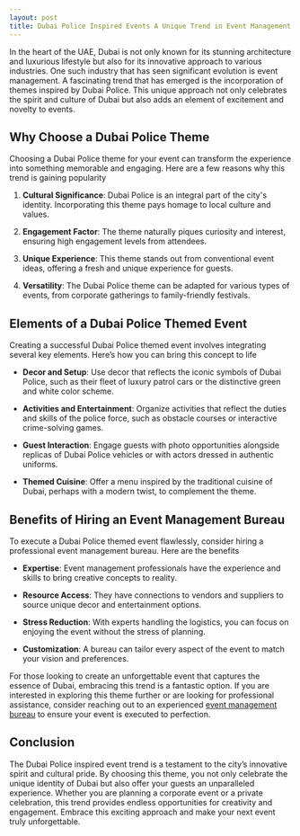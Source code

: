 ```yaml
---
layout: post
title: Dubai Police Inspired Events A Unique Trend in Event Management
---
```



In the heart of the UAE, Dubai is not only known for its stunning architecture and luxurious lifestyle but also for its innovative approach to various industries. One such industry that has seen significant evolution is event management. A fascinating trend that has emerged is the incorporation of themes inspired by Dubai Police. This unique approach not only celebrates the spirit and culture of Dubai but also adds an element of excitement and novelty to events.

## Why Choose a Dubai Police Theme

Choosing a Dubai Police theme for your event can transform the experience into something memorable and engaging. Here are a few reasons why this trend is gaining popularity

1. **Cultural Significance**: Dubai Police is an integral part of the city's identity. Incorporating this theme pays homage to local culture and values.

2. **Engagement Factor**: The theme naturally piques curiosity and interest, ensuring high engagement levels from attendees.

3. **Unique Experience**: This theme stands out from conventional event ideas, offering a fresh and unique experience for guests.

4. **Versatility**: The Dubai Police theme can be adapted for various types of events, from corporate gatherings to family-friendly festivals.

## Elements of a Dubai Police Themed Event

Creating a successful Dubai Police themed event involves integrating several key elements. Here’s how you can bring this concept to life

- **Decor and Setup**: Use decor that reflects the iconic symbols of Dubai Police, such as their fleet of luxury patrol cars or the distinctive green and white color scheme.

- **Activities and Entertainment**: Organize activities that reflect the duties and skills of the police force, such as obstacle courses or interactive crime-solving games.

- **Guest Interaction**: Engage guests with photo opportunities alongside replicas of Dubai Police vehicles or with actors dressed in authentic uniforms.

- **Themed Cuisine**: Offer a menu inspired by the traditional cuisine of Dubai, perhaps with a modern twist, to complement the theme.

## Benefits of Hiring an Event Management Bureau

To execute a Dubai Police themed event flawlessly, consider hiring a professional event management bureau. Here are the benefits

- **Expertise**: Event management professionals have the experience and skills to bring creative concepts to reality.

- **Resource Access**: They have connections to vendors and suppliers to source unique decor and entertainment options.

- **Stress Reduction**: With experts handling the logistics, you can focus on enjoying the event without the stress of planning.

- **Customization**: A bureau can tailor every aspect of the event to match your vision and preferences.

For those looking to create an unforgettable event that captures the essence of Dubai, embracing this trend is a fantastic option. If you are interested in exploring this theme further or are looking for professional assistance, consider reaching out to an experienced [event management bureau](https://geventm.com/) to ensure your event is executed to perfection.

## Conclusion

The Dubai Police inspired event trend is a testament to the city’s innovative spirit and cultural pride. By choosing this theme, you not only celebrate the unique identity of Dubai but also offer your guests an unparalleled experience. Whether you are planning a corporate event or a private celebration, this trend provides endless opportunities for creativity and engagement. Embrace this exciting approach and make your next event truly unforgettable.